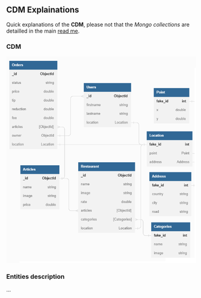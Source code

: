 ## CDM Explainations

Quick explanations of the **CDM**, please not that the *Mongo collections* are detailled in the main [read me](../../README.md).

### CDM

![CDM](./CDM.png)

### Entities description

...